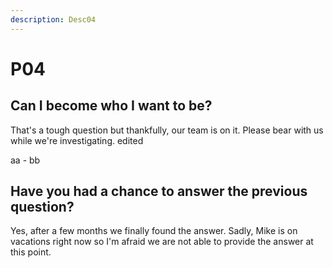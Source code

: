 ```yaml
---
description: Desc04
---
```


# P04

## Can I become who I want to be?

That's a tough question but thankfully, our team is on it. Please bear with us while we're investigating. edited

aa - bb

## Have you had a chance to answer the previous question?

Yes, after a few months we finally found the answer. Sadly, Mike is on vacations right now so I'm afraid we are not able to provide the answer at this point.

